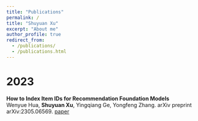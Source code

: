 ```yaml
---
title: "Publications"
permalink: /
title: "Shuyuan Xu"
excerpt: "About me"
author_profile: true
redirect_from: 
  - /publications/
  - /publications.html
---
```



2023
====
__How to Index Item IDs for Recommendation Foundation Models__  
Wenyue Hua, __Shuyuan Xu__, Yingqiang Ge, Yongfeng Zhang. arXiv preprint arXiv:2305.06569. [paper](https://arxiv.org/pdf/2305.06569.pdf)

